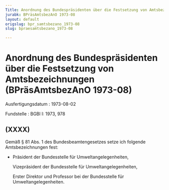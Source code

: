 ```yaml
---
Title: Anordnung des Bundespräsidenten über die Festsetzung von Amtsbezeichnungen
jurabk: BPräsAmtsbezAnO 1973-08
layout: default
origslug: bpr_samtsbezano_1973-08
slug: bpraesamtsbezano_1973-08

---
```


# Anordnung des Bundespräsidenten über die Festsetzung von Amtsbezeichnungen (BPräsAmtsbezAnO 1973-08)

Ausfertigungsdatum
:   1973-08-02

Fundstelle
:   BGBl I: 1973, 978



## (XXXX)

Gemäß § 81 Abs. 1 des Bundesbeamtengesetzes setze ich folgende
Amtsbezeichnungen fest:

*   Präsident der Bundesstelle für Umweltangelegenheiten,

    Vizepräsident der Bundesstelle für Umweltangelegenheiten,

    Erster Direktor und Professor bei der Bundesstelle für
    Umweltangelegenheiten.




